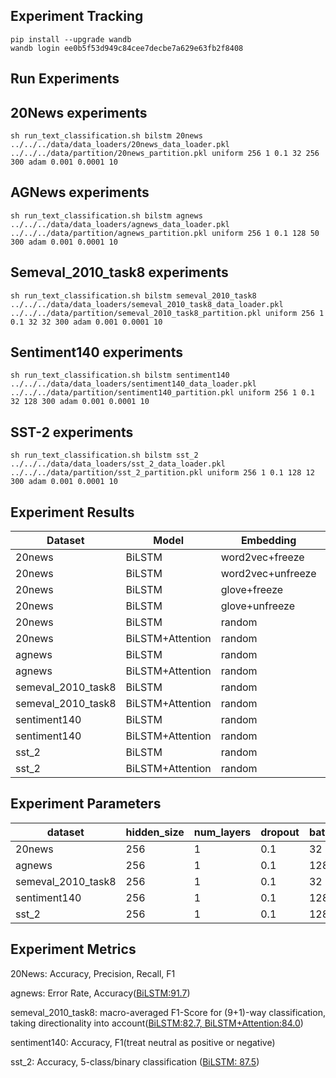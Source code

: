 ## Experiment Tracking
```shell script
pip install --upgrade wandb
wandb login ee0b5f53d949c84cee7decbe7a629e63fb2f8408
```
## Run Experiments

## 20News experiments
```
sh run_text_classification.sh bilstm 20news ../../../data/data_loaders/20news_data_loader.pkl ../../../data/partition/20news_partition.pkl uniform 256 1 0.1 32 256 300 adam 0.001 0.0001 10
```

## AGNews experiments
```
sh run_text_classification.sh bilstm agnews ../../../data/data_loaders/agnews_data_loader.pkl ../../../data/partition/agnews_partition.pkl uniform 256 1 0.1 128 50 300 adam 0.001 0.0001 10
```

## Semeval_2010_task8 experiments
```
sh run_text_classification.sh bilstm semeval_2010_task8 ../../../data/data_loaders/semeval_2010_task8_data_loader.pkl ../../../data/partition/semeval_2010_task8_partition.pkl uniform 256 1 0.1 32 32 300 adam 0.001 0.0001 10
```

## Sentiment140 experiments
```
sh run_text_classification.sh bilstm sentiment140 ../../../data/data_loaders/sentiment140_data_loader.pkl ../../../data/partition/sentiment140_partition.pkl uniform 256 1 0.1 32 128 300 adam 0.001 0.0001 10
```

## SST-2 experiments
```
sh run_text_classification.sh bilstm sst_2 ../../../data/data_loaders/sst_2_data_loader.pkl ../../../data/partition/sst_2_partition.pkl uniform 256 1 0.1 128 12 300 adam 0.001 0.0001 10
```

## Experiment Results
| Dataset | Model | Embedding | Accuracy |
| ------- | ------ | ------- | ------- |
| 20news | BiLSTM | word2vec+freeze | 57.91% |
| 20news | BiLSTM | word2vec+unfreeze | 56.78% |
| 20news | BiLSTM | glove+freeze | 66.10% |
| 20news | BiLSTM | glove+unfreeze | 64.42% |
| 20news | BiLSTM | random | 66.76% |
| 20news | BiLSTM+Attention | random | 63.97% |
| agnews | BiLSTM | random | 90.46% |
| agnews | BiLSTM+Attention | random | 89.96% |
| semeval_2010_task8 | BiLSTM | random | 69.68% |
| semeval_2010_task8 | BiLSTM+Attention | random | 68.79% |
| sentiment140 | BiLSTM | random | 60.64% |
| sentiment140 | BiLSTM+Attention | random | 60.04% |
| sst_2 | BiLSTM | random | 65.45% |
| sst_2 | BiLSTM+Attention | random | 65.29% |

## Experiment Parameters
| dataset | hidden_size | num_layers | dropout | batch_size | max_seq_len | embedding_length | optimizer | lr | wd | epochs |
| ------- | ------ | ------- | ------- | ------- | ------- | ------- | ------- | ------- | ------- | ------- |
| 20news | 256 |  1 |  0.1 |  32 |  256 |  300 |  adam |  0.001 |  0.0001 |  200 |
| agnews | 256 |  1 |  0.1 |  128 |  50 |  300 |  adam |  0.001 |  0.0001 |  200 |
| semeval_2010_task8 | 256 |  1 |  0.1 |  32 |  32 |  300 |  adam |  0.001 |  0.0001 |  200 |
| sentiment140 | 256 |  1 |  0.1 |  128 |  32 |  300 |  adam |  0.001 |  0.0001 |  200 |
| sst_2 | 256 |  1 |  0.1 |  128 |  12 |  300 |  adam |  0.001 |  0.0001 |  200 |


## Experiment Metrics
20News: Accuracy, Precision, Recall, F1

agnews: Error Rate, Accuracy([BiLSTM:91.7](https://arxiv.org/pdf/1808.09644v1.pdf))

semeval_2010_task8: macro-averaged F1-Score for (9+1)-way classification, taking directionality into account([BiLSTM:82.7, BiLSTM+Attention:84.0](https://arxiv.org/pdf/1901.08163v1.pdf))

sentiment140: Accuracy, F1(treat neutral as positive or negative)

sst_2: Accuracy, 5-class/binary classification ([BiLSTM: 87.5](https://arxiv.org/pdf/1910.03474v1.pdf))

